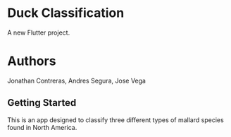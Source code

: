 # Duck Classification

A new Flutter project.

# Authors
Jonathan Contreras, Andres Segura, Jose Vega

## Getting Started

This is an app designed to classify three different types of mallard species found in North America.



